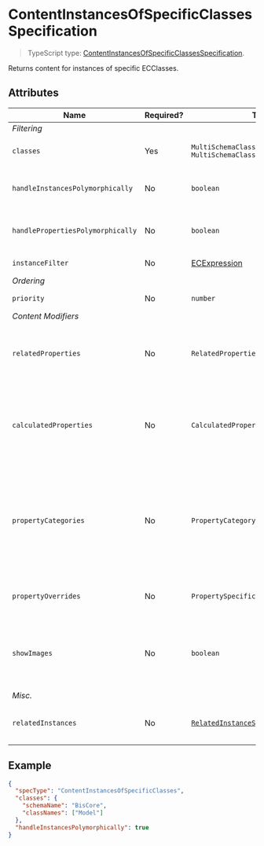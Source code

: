 # ContentInstancesOfSpecificClasses Specification

> TypeScript type: [ContentInstancesOfSpecificClassesSpecification]($presentation-common).

Returns content for instances of specific ECClasses.

## Attributes

| Name                              | Required? | Type                                                                                | Default | Meaning                                                                                                                                                                                                                                                     |
| --------------------------------- | --------- | ----------------------------------------------------------------------------------- | ------- | ----------------------------------------------------------------------------------------------------------------------------------------------------------------------------------------------------------------------------------------------------------- |
| *Filtering*                       |
| `classes`                         | Yes       | `MultiSchemaClassesSpecification \| MultiSchemaClassesSpecification[]`              | `[]`    | Classes whose instances should be used.                                                                                                                                                                                                                     |
| `handleInstancesPolymorphically`  | No        | `boolean`                                                                           | `false` | Whether to also get content from instances of derived `classes`.                                                                                                                                                                                            |
| `handlePropertiesPolymorphically` | No        | `boolean`                                                                           | `false` | Whether to also get content from properties of derived `classes`.                                                                                                                                                                                           |
| `instanceFilter`                  | No        | [ECExpression](./ECExpressions.md#instance-filter)                                  | `""`    | Condition for filtering instances.                                                                                                                                                                                                                          |
| *Ordering*                        |
| `priority`                        | No        | `number`                                                                            | `1000`  | Changes the order of specifications.                                                                                                                                                                                                                        |
| *Content Modifiers*               |
| `relatedProperties`               | No        | `RelatedPropertiesSpecification[]`                                                  | `[]`    | Specifications of [related properties](./Terminology.md#related-properties) which are included in the generated content. *See [this page](./RelatedPropertiesSpecification.md) for more details.*                                                           |
| `calculatedProperties`            | No        | `CalculatedPropertiesSpecification[]`                                               | `[]`    | Specifications of calculated properties whose values are generated using provided ECExpressions. *See [this page](./CalculatedPropertiesSpecification.md) for more details.*                                                                                |
| `propertyCategories`              | No        | `PropertyCategorySpecification[]`                                                   | `[]`    | Specifications for custom categories. Simply defining the categories does nothing - they have to be referenced from `PropertySpecification` defined in `propertyOverrides` by `id`. *See [this page](./PropertyCategorySpecification.md) for more details.* |
| `propertyOverrides`               | No        | `PropertySpecification[]`                                                           | `[]`    | Specifications for various property overrides. *See [this page](./PropertySpecification.md) for more details.*                                                                                                                                              |
| `showImages`                      | No        | `boolean`                                                                           | `false` | Should image IDs be calculated for the returned instances. When `true`, [ImageIdOverride](../customization/ImageIdOverride.md) rules get applied when creating content.                                                                                     |
| *Misc.*                           |
| `relatedInstances`                | No        | [`RelatedInstanceSpecification[]`](../Common-Rules/RelatedInstanceSpecification.md) | `[]`    | Specifications of [related instances](../Common-Rules/RelatedInstanceSpecification.md) that can be used in content creation.                                                                                                                                |

## Example

```JSON
{
  "specType": "ContentInstancesOfSpecificClasses",
  "classes": {
    "schemaName": "BisCore",
    "classNames": ["Model"]
  },
  "handleInstancesPolymorphically": true
}
```
